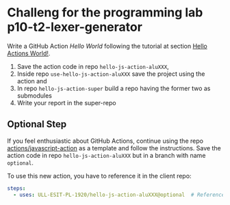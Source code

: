 # Challeng for the programming lab p10-t2-lexer-generator

Write a GitHub Action *Hello World* following the tutorial 
at section [Hello Actions World!]({{site.baseurl}}//tema1-introduccion-a-javascript/creating-javascript-action).

1. Save the action code in repo `hello-js-action-aluXXX`, 
2. Inside repo `use-hello-js-action-aluXXX` save the project using the action and  
3. In repo `hello-js-action-super` build a  repo having the former two as submodules
4. Write your report in the super-repo

## Optional Step

If you feel enthusiastic about GitHub Actions, continue 
using the repo [actions/javascript-action](https://github.com/actions/javascript-action)
as a template and follow the instructions. 
Save the action code in repo `hello-js-action-aluXXX` but in a branch with name `optional`.

To use this new action, you have to reference it in the client repo:

```yml
steps:    
  - uses: ULL-ESIT-PL-1920/hello-js-action-aluXXX@optional  # Reference a branch
```

